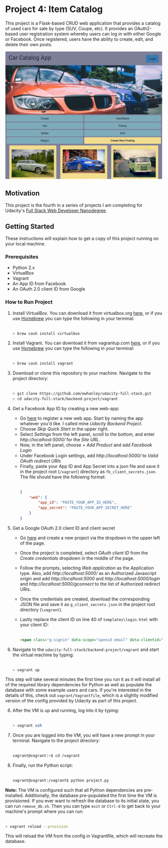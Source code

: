 # Project 4: Item Catalog

This project is a Flask-based CRUD web application that provides a catalog of used cars for sale by type (SUV, Coupe, etc). It provides an OAuth2-based user registration system whereby users can log in with either Google or Facebook. Once registered, users have the ability to create, edit, and delete their own posts.

![Screenshot of Item Catalog main page](screenshots/main.png)

## Motivation

This project is the fourth in a series of projects I am completing for Udacity's [Full Stack Web Developer Nanodegree](https://www.udacity.com/course/full-stack-web-developer-nanodegree--nd004).

## Getting Started

These instructions will explain how to get a copy of this project running on your local machine.

### Prerequisites

* Python 2.x
* VirtualBox
* Vagrant
* An App ID from Facebook
* An OAuth 2.0 client ID from Google

### How to Run Project

1. Install VirtualBox. You can download it from virtualbox.org [here](https://www.virtualbox.org/wiki/Downloads), or if you use [Homebrew](https://brew.sh/) you can type the following in your terminal:

    ```bash

    > brew cask install virtualbox
    ```

2. Install Vagrant. You can download it from vagrantup.com [here](https://www.vagrantup.com/downloads.html), or if you use [Homebrew](https://brew.sh/) you can type the following in your terminal:

    ```bash

    > brew cask install vagrant
    ```

3. Download or clone this repository to your machine. Navigate to the project directory:

    ```bash

    > git clone https://github.com/ewhanley/udacity-full-stack.git
    > cd udacity-full-stack/backend-project/vagrant
    ```

4. Get a Facebook App ID by creating a new web-app:
   - Go [here](https://developers.facebook.com/quickstarts/?platform=web) to register a new web app. Start by naming the app whatever you'd like. I called mine *Udacity Backend Project*.
   - Choose *Skip Quick Start* in the upper right.
   - Select *Settings* from the left panel, scroll to the bottom, and enter *http://localhost:5000/* for the *Site URL*.
   - Now, in the left panel, choose *+ Add Product* and add *Facebook Login*
   - Under Facebook Login settings, add *http://localhost:5000/* to *Valid OAuth redirect URIs*
   - Finally, paste your App ID and App Secret into a json file and save it in the project root (`/vagrant`) directory as `fb_client_secrets.json`. The file should have the following format:
        ```json

        {
            "web": {
                "app_id": "PASTE_YOUR_APP_ID_HERE",
                "app_secret": "PASTE_YOUR_APP_SECRET_HERE"
            }
        }
        ```

5. Get a Google OAuth 2.0 client ID and client secret
   - Go [here](https://console.developers.google.com/apis/dashboard) and create a new project via the dropdown in the upper left of the page.
   - Once the project is completed, select *OAuth client ID* from the *Create credentials* dropdown in the middle of the page.
   - Follow the prompts, selecting *Web application* as the Application type. Also, add *http://localhost:5000/* as an Authorized Javascript origin and add *http://localhost:5000* and *http://localhost:5000/login* and *http://localhost:5000/gconnect* to the list of Authorized redirect URIs.
   - Once the credentials are created, download the corresponding JSON file and save it as `g_client_secrets.json` in the project root directory (`\vagrant`).
   - Lastly replace the client ID on line 40 of `templates\login.html` with your client ID:

        ```html

        <span class="g-signin" data-scope="openid email" data-clientid="YOUR_GOOGLE_CLIENT_ID_HERE"
        ```

6. Navigate to the `udacity-full-stack/backend-project/vagrant` and start the virtual machine by typing:

    ```bash

    > vagrant up

This step will take several minutes the first time you run it as it will install all of the required library dependencies for Python as well as populate the database with some example users and cars. If you're interested in the details of this, check out `vagrant/Vagrantfile`, which is a slightly modified version of the config provided by Udacity as part of this project.

6. After the VM is up and running, log into it by typing:

    ```bash

    > vagrant ssh

7. Once you are logged into the VM, you will have a new prompt in your terminal. Navigate to the project directory:

    ```bash

    vagrant@vagrant:~$ cd /vagrant
    ```

8. Finally, run the Python script:

    ```bash

    vagrant@vagrant:/vagrant$ python project.py
    ```

**Note:** The VM is configured such that all Python dependencies are pre-installed. Additionally, the database pre-populated the first time the VM is provisioned. If you ever want to refresh the database to its initial state, you can run `remove_db.sh`. Then you can type `exit` or `Ctrl-d` to get back to your machine's prompt where you can run:

```bash

> vagrant reload --provision
```

This will reload the VM from the config in Vagrantfile, which will recreate the database.